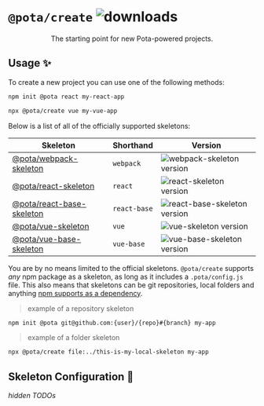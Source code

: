 # `@pota/create` ![downloads](https://badgen.now.sh/npm/dm/@pota/create)

<div align="center">The starting point for new Pota-powered projects.</div>

## Usage ✨

To create a new project you can use one of the following methods:

```bash
npm init @pota react my-react-app
```

```bash
npx @pota/create vue my-vue-app
```

Below is a list of all of the officially supported skeletons:

| Skeleton                                     | Shorthand    | Version                                                                                              |
| -------------------------------------------- | ------------ | ---------------------------------------------------------------------------------------------------- |
| [@pota/webpack-skeleton](skeletons/webpack)  | `webpack`    | ![webpack-skeleton version](https://img.shields.io/npm/v/@pota/webpack-skeleton.svg?label=%20)       |
| [@pota/react-skeleton](skeletons/react)      | `react`      | ![react-skeleton version](https://img.shields.io/npm/v/@pota/react-skeleton.svg?label=%20)           |
| [@pota/react-base-skeleton](skeletons/react) | `react-base` | ![react-base-skeleton version](https://img.shields.io/npm/v/@pota/react-base-skeleton.svg?label=%20) |
| [@pota/vue-skeleton](skeletons/vue)          | `vue`        | ![vue-skeleton version](https://img.shields.io/npm/v/@pota/vue-skeleton.svg?label=%20)               |
| [@pota/vue-base-skeleton](skeletons/vue)     | `vue-base`   | ![vue-base-skeleton version](https://img.shields.io/npm/v/@pota/vue-base-skeleton.svg?label=%20)     |

You are by no means limited to the official skeletons. `@pota/create` supports _any_ npm package as
a skeleton, as long as it includes a `.pota/config.js` file. This also means that skeletons can be
git repositories, local folders and anything
[npm supports as a dependency](https://docs.npmjs.com/cli/v7/configuring-npm/package-json#dependencies).

> example of a repository skeleton

```bash
npm init @pota git@github.com:{user}/{repo}#{branch} my-app
```

> example of a folder skeleton

```bash
npx @pota/create file:../this-is-my-local-skeleton my-app
```

## Skeleton Configuration 🔧

_hidden TODOs_

<!--
- TODO: how to use `.pota`
- TODO: what are the options of `.pota/config.js`
- TODO: describe how skeleton dependencies are processed
- TODO: describe how skeleton source is synchronized
- TODO: describe how nested skeletons are handled
-->

